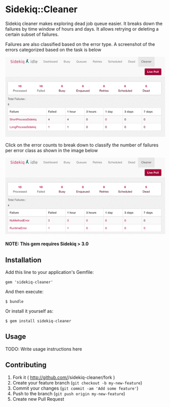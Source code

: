 # Sidekiq::Cleaner

Sidekiq cleaner makes exploring dead job queue easier. It breaks down
the failures by time window of hours and days. It allows retrying
or deleting a certain subset of failures.

Failures are also classified based on the error type. A screenshot of the
errors categorized based on the task is below

![Sidekiq Cleaner](screenshot.png)

Click on the error counts to break down to classify the
number of failures per error class as shown in the image below

![Sidekiq Cleaner](screenshot-error.png)

#### NOTE: This gem requires Sidekiq > 3.0

## Installation

Add this line to your application's Gemfile:

    gem 'sidekiq-cleaner'

And then execute:

    $ bundle

Or install it yourself as:

    $ gem install sidekiq-cleaner

## Usage

TODO: Write usage instructions here

## Contributing

1. Fork it ( http://github.com/<my-github-username>/sidekiq-cleaner/fork )
2. Create your feature branch (`git checkout -b my-new-feature`)
3. Commit your changes (`git commit -am 'Add some feature'`)
4. Push to the branch (`git push origin my-new-feature`)
5. Create new Pull Request
